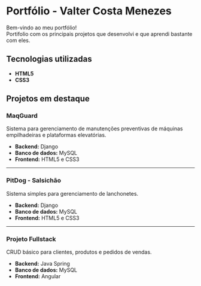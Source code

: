 # Portfólio - Valter Costa Menezes



Bem-vindo ao meu portfólio!  
Portifolio com os principais projetos que desenvolvi e que aprendi bastante com eles.


## Tecnologias utilizadas
- **HTML5**
- **CSS3**

## Projetos em destaque

### MaqGuard
Sistema para gerenciamento de manutenções preventivas de máquinas empilhadeiras e plataformas elevatórias.  
- **Backend:** Django  
- **Banco de dados:** MySQL  
- **Frontend:** HTML5 e CSS3  
---

### PitDog - Salsichão
Sistema simples para gerenciamento de lanchonetes.  
- **Backend:** Django  
- **Banco de dados:** MySQL  
- **Frontend:** HTML5 e CSS3  
---

### Projeto Fullstack
CRUD básico para clientes, produtos e pedidos de vendas.  
- **Backend:** Java Spring  
- **Banco de dados:** MySQL  
- **Frontend:** Angular  

